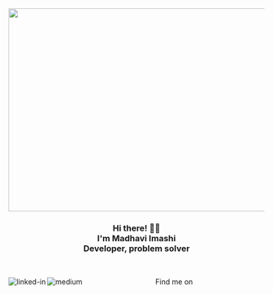 <div align="center">
  <a href="https://www.linkedin.com/in/madhavi-uyanahewa-6287481aa/"><img src="https://github.com/MadhaviImashi/MadhaviImashi/blob/main/Madhavi%20Imashi%20edited.png" alt="Madhavi's Header section" width="2000" height="400"></a>

  <br>
  
<h3>Hi there! 👋🤓<br>I'm Madhavi Imashi<br>Developer, problem solver</h3>  <br>

 
  Find me on 
  [<img align="left" alt="linked-in" src="https://img.shields.io/badge/linkedin-%230077B5.svg?&style=for-the-badge&logo=linkedin&logoColor=white" />](https://www.linkedin.com/in/madhavi-uyanahewa-6287481aa/)
  [<img align="left" alt="medium" src="https://img.shields.io/badge/medium-%2312100E.svg?&style=for-the-badge&logo=medium&logoColor=white" />](https://www.linkedin.com/in/madhavi-uyanahewa-6287481aa/)

</div>

  

